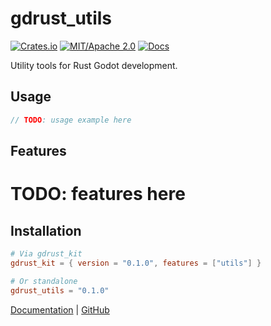 # gdrust_utils

[![Crates.io](https://img.shields.io/crates/v/gdrust_utils)](https://crates.io/crates/gdrust_utils)
[![MIT/Apache 2.0](https://img.shields.io/badge/license-MIT-blue.svg)](LICENSE)
[![Docs](https://docs.rs/gdrust_utils/badge.svg)](https://docs.rs/gdrust_utils)

Utility tools for Rust Godot development.

## Usage

```rust
// TODO: usage example here
```

## Features

# TODO: features here

## Installation

```toml
# Via gdrust_kit
gdrust_kit = { version = "0.1.0", features = ["utils"] }

# Or standalone
gdrust_utils = "0.1.0"
```

[Documentation](https://docs.rs/gdrust_utils) | [GitHub](https://github.com/robotnik-dev/gdrust_kit)